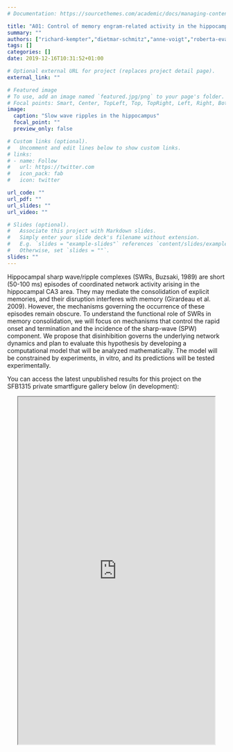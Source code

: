 ```yaml
---
# Documentation: https://sourcethemes.com/academic/docs/managing-content/

title: "A01: Control of memory engram-related activity in the hippocampus: focus on disinhibition"
summary: ""
authors: ["richard-kempter","dietmar-schmitz","anne-voigt","roberta-evangelista"]
tags: []
categories: []
date: 2019-12-16T10:31:52+01:00

# Optional external URL for project (replaces project detail page).
external_link: ""

# Featured image
# To use, add an image named `featured.jpg/png` to your page's folder.
# Focal points: Smart, Center, TopLeft, Top, TopRight, Left, Right, BottomLeft, Bottom, BottomRight.
image:
  caption: "Slow wave ripples in the hippocampus"
  focal_point: ""
  preview_only: false

# Custom links (optional).
#   Uncomment and edit lines below to show custom links.
# links:
# - name: Follow
#   url: https://twitter.com
#   icon_pack: fab
#   icon: twitter

url_code: ""
url_pdf: ""
url_slides: ""
url_video: ""

# Slides (optional).
#   Associate this project with Markdown slides.
#   Simply enter your slide deck's filename without extension.
#   E.g. `slides = "example-slides"` references `content/slides/example-slides.md`.
#   Otherwise, set `slides = ""`.
slides: ""
---
```

<DIV class="article-container" markdown="1">
<DIV class="article-style" markdown="1">
  
Hippocampal sharp wave/ripple complexes (SWRs, Buzsaki, 1989) are short (50-100 ms) episodes of coordinated network activity arising in the hippocampal CA3 area. They may mediate the consolidation of explicit memories, and their disruption interferes with memory (Girardeau et al. 2009). However, the mechanisms governing the occurrence of these episodes remain obscure. To understand the functional role of SWRs in memory consolidation, we will focus on mechanisms that control the rapid onset and termination and the incidence of the sharp-wave (SPW) component. We propose that disinhibition governs the underlying network dynamics and plan to evaluate this hypothesis by developing a computational model that will be analyzed mathematically. The model will be constrained by experiments, in vitro, and its predictions will be tested experimentally.

You can access the latest unpublished results for this project on the SFB1315 private smartfigure gallery below (in development): 
</DIV>
</DIV>

<center>
<iframe src ="https://sdash.sourcedata.io/dashboard" height=800px width=90% ></iframe>
</center>
